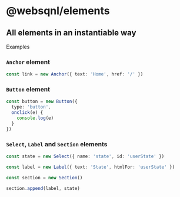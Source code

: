 # @websqnl/elements

## All elements in an instantiable way

Examples

### `Anchor` element

```ts
const link = new Anchor({ text: 'Home', href: '/' })
```

### `Button` element

```ts
const button = new Button({
  type: 'button',
  onclick(e) {
    console.log(e)
  }
})
```


### `Select`, `Label` and `Section` elements

```ts
const state = new Select({ name: 'state', id: 'userState' })

const label = new Label({ text: 'State', htmlFor: 'userState' })

const section = new Section()

section.append(label, state)
```